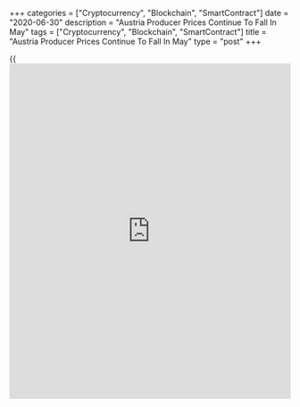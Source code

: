 +++
categories = ["Cryptocurrency", "Blockchain", "SmartContract"]
date = "2020-06-30"
description = "Austria Producer Prices Continue To Fall In May"
tags = ["Cryptocurrency", "Blockchain", "SmartContract"]
title = "Austria Producer Prices Continue To Fall In May"
type = "post"
+++

{{<iframe id="large-banner" src="https://www.bounty.group/#slide=28.0" width="100%" height="600" scrolling="no" style="border: 0px solid rgb(216, 221, 230); border-radius: 3px;">}}

Austria's producer prices continued to decline in May, figures from
Statistics Austria showed on Tuesday.

The producer price index declined 2.7 percent year-on-year in May,
following a 2.4 percent fall in April.

The decline in producer prices was mainly driven by a fall in energy
prices and intermediate goods by 10.3 percent and 2.3 percent,
respectively.

Meanwhile, prices for capital goods rose 0.9 percent in May and those
for consumer goods increased 1.1 percent.

On a monthly basis, producer prices fell 0.5 percent in May, following a
0.8 percent decrease in the preceding month.

For comments and feedback [contact](https://www.playgroundfx.com/contact/): editorial@rtt[news](https://www.letsplayfx.com/blog/forex-news-website/).com

[Economic News][1]

 **What parts of the world are seeing the best (and worst) economic
performances lately? Click[here][2] to check out our [Econ Scorecard][2]
and find out! See up-to-the-moment [ranking](https://www.playgroundfx.com/blog/crypto-exchange-ranking/)s for the best and worst
performers in [GDP][3], [unemployment rate][4], [inflation][2] and much
more.**

   1. www.rtt[news](https://www.letsplayfx.com/blog/forex-news-website/).com/Content/EconomicNews.aspx
   2. www.rtt[news](https://www.letsplayfx.com/blog/forex-news-website/).com/economic-scorecard/world-rank/CPI/highest-performance.aspx
   3. www.rtt[news](https://www.letsplayfx.com/blog/forex-news-website/).com/economic-scorecard/world-rank/GDP/highest-performance.aspx
   4. www.rtt[news](https://www.letsplayfx.com/blog/forex-news-website/).com/economic-scorecard/world-rank/unemployment-rate/lowest-performance.aspx